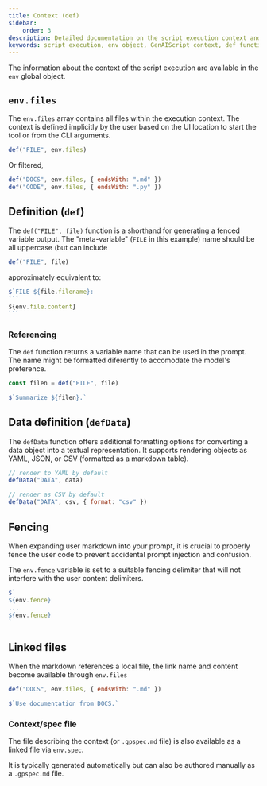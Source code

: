 ```yaml
---
title: Context (def)
sidebar:
    order: 3
description: Detailed documentation on the script execution context and environment variables in GenAIScript.
keywords: script execution, env object, GenAIScript context, def function, env files
---
```


The information about the context of the script execution are available in the `env` global object.

## `env.files`

The `env.files` array contains all files within the execution context. The context is defined implicitly
by the user based on the UI location to start the tool or from the CLI arguments.

```js
def("FILE", env.files)
```

Or filtered,

```js
def("DOCS", env.files, { endsWith: ".md" })
def("CODE", env.files, { endsWith: ".py" })
```

## Definition (`def`)

The `def("FILE", file)` function is a shorthand for generating a fenced variable output.
The "meta-variable" (`FILE` in this example) name should be all uppercase (but can include

```js
def("FILE", file)
```

approximately equivalent to:

````js
$`FILE ${file.filename}:
```
${env.file.content}
```
````

### Referencing

The `def` function returns a variable name that can be used in the prompt.
The name might be formatted diferently to accomodate the model's preference.

```js
const filen = def("FILE", file)

$`Summarize ${filen}.`
```

## Data definition (`defData`)

The `defData` function offers additional formatting options for converting a data object into a textual representation. It supports rendering objects as YAML, JSON, or CSV (formatted as a markdown table).

```js
// render to YAML by default
defData("DATA", data)

// render as CSV by default
defData("DATA", csv, { format: "csv" })
```

## Fencing

When expanding user markdown into your prompt, it is crucial to properly fence the user code to prevent accidental prompt injection and confusion.

The `env.fence` variable is set to a suitable fencing delimiter that will not interfere with the user content delimiters.

```js
$`
${env.fence}
...
${env.fence}
`
```

## Linked files

When the markdown references a local file, the link name and content become available through `env.files`

```js
def("DOCS", env.files, { endsWith: ".md" })

$`Use documentation from DOCS.`
```

### Context/spec file

The file describing the context (or `.gpspec.md` file) is also available as a linked file via `env.spec`.

It is typically generated automatically but can also be authored manually as a `.gpspec.md` file.
